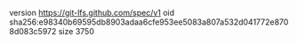 version https://git-lfs.github.com/spec/v1
oid sha256:e98340b69595db8903adaa6cfe953ee5083a807a532d041772e8708d083c5972
size 3750
